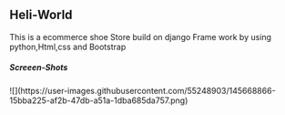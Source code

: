 <h2>Heli-World</h2>

This is a ecommerce shoe Store build on django Frame work by using python,Html,css and Bootstrap
<h5>Screeen-Shots</h5>
![](https://user-images.githubusercontent.com/55248903/145668866-15bba225-af2b-47db-a51a-1dba685da757.png)
